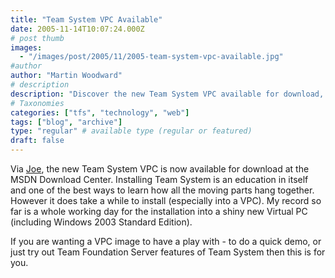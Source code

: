 ```yaml
---
title: "Team System VPC Available"
date: 2005-11-14T10:07:24.000Z
# post thumb
images:
  - "/images/post/2005/11/2005-team-system-vpc-available.jpg"
#author
author: "Martin Woodward"
# description
description: "Discover the new Team System VPC available for download, perfect for demos and exploring Team Foundation Server features."
# Taxonomies
categories: ["tfs", "technology", "web"]
tags: ["blog", "archive"]
type: "regular" # available type (regular or featured)
draft: false
---
```


Via [Joe](http://msmvps.com/joesango/), the new Team System VPC is now available for download at the MSDN Download Center. Installing Team System is an education in itself and one of the best ways to learn how all the moving parts hang together. However it does take a while to install (especially into a VPC). My record so far is a whole working day for the installation into a shiny new Virtual PC (including Windows 2003 Standard Edition).

If you are wanting a VPC image to have a play with - to do a quick demo, or just try out Team Foundation Server features of Team System then this is for you.
